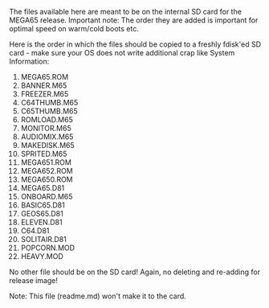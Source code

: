 The files available here are meant to be on the internal SD card for the MEGA65 release.
Important note: The order they are added is important for optimal speed on warm/cold boots etc.

Here is the order in which the files should be copied to a freshly fdisk'ed SD card - make
sure your OS does not write additional crap like System Information:

1. MEGA65.ROM
2. BANNER.M65
3. FREEZER.M65
4. C64THUMB.M65
5. C65THUMB.M65
6. ROMLOAD.M65
7. MONITOR.M65
8. AUDIOMIX.M65
9. MAKEDISK.M65
10. SPRITED.M65
11. MEGA651.ROM
12. MEGA652.ROM
13. MEGA650.ROM
14. MEGA65.D81
15. ONBOARD.M65
16. BASIC65.D81
17. GEOS65.D81
18. ELEVEN.D81
19. C64.D81
20. SOLITAIR.D81
21. POPCORN.MOD
22. HEAVY.MOD

No other file should be on the SD card! Again, no deleting and re-adding for release image!

Note: This file (readme.md) won't make it to the card.
